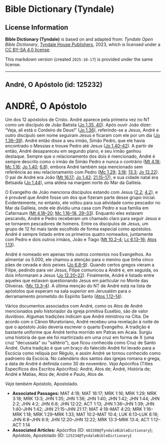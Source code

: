 # Bible Dictionary (Tyndale)

## License Information

**Bible Dictionary (Tyndale)** is based on and adapted from: _Tyndale Open Bible Dictionary_, [Tyndale House Publishers](https://tyndaleopenresources.com/), 2023, which is licensed under a [CC BY-SA 4.0 license](https://creativecommons.org/licenses/by-sa/4.0/legalcode.en).

This markdown version (created `2025-10-17`) is provided under the same license.



--------------------------------

## André, O Apóstolo (id: 125232)

ANDRÉ, O Apóstolo
=================

Um dos 12 apóstolos de Cristo. André aparece pela primeira vez no NT como um discípulo de João Batista ([Jo 1\.35, 40](https://ref.ly/John1:35)). Após ouvir João dizer: “Veja, ali está o Cordeiro de Deus!” ([Jo 1\.36](https://ref.ly/John1:36)), referindo\-se a Jesus, André e outro discípulo sem nome seguiram Jesus e ficaram com ele por um dia ([Jo 1\.36–39](https://ref.ly/John1:36-John1:39)). André então disse a seu irmão, Simão Pedro, que ele havia encontrado o Messias e trouxe Pedro até Jesus ([Jo 1\.40–42](https://ref.ly/John1:40-John1:42)). A partir de então, André desapareceu em segundo plano, e seu irmão ganhou destaque. Sempre que o relacionamento dos dois é mencionado, André é sempre descrito como o irmão de Simão Pedro e nunca o contrário ([Mt 4\.18](https://ref.ly/Matt4:18); [Mc 1\.16](https://ref.ly/Mark1:16); [Jo 1\.40](https://ref.ly/John1:40); [6\.8](https://ref.ly/John6:8)), embora André também seja mencionado sem referência ao seu relacionamento com Pedro ([Mc 1\.29](https://ref.ly/Mark1:29); [3\.18](https://ref.ly/Mark3:18); [13\.3](https://ref.ly/Mark13:3); [Jo 12\.22](https://ref.ly/John12:22)). O pai de André era João ([Mt 16\.17](https://ref.ly/Matt16:17); [Jo 1\.42](https://ref.ly/John1:42); [21\.15–17](https://ref.ly/John21:15-John21:17)), e sua cidade natal era Betsaida ([Jo 1\.44](https://ref.ly/John1:44)), uma aldeia na margem norte do Mar da Galileia.

O Evangelho de João menciona discípulos estando com Jesus ([2\.2](https://ref.ly/John2:2); [4\.2](https://ref.ly/John4:2)), e é provável que André fosse um dos que fizeram parte desse grupo inicial. Evidentemente, no entanto, ele voltou para sua atividade como pescador no Mar da Galileia, onde ele dividiu uma casa com Pedro e sua família em Cafarnaum ([Mt 4\.18–20](https://ref.ly/Matt4:18-Matt4:20); [Mc 1\.16–18, 29–33](https://ref.ly/Mark1:16-Mark1:18)). Enquanto eles estavam pescando, André e Pedro receberam um chamado claro para seguir Jesus e se tornarem pescadores de homens. Entre os discípulos de Jesus, um grupo de 12 foi mais tarde escolhido de forma especial como apóstolos. André é sempre listado entre os primeiros quatro nomeados, juntamente com Pedro e dois outros irmãos, João e Tiago ([Mt 10\.2–4](https://ref.ly/Matt10:2-Matt10:4); [Lc 6\.13–16](https://ref.ly/Luke6:13-Luke6:16); [Atos 1\.13](https://ref.ly/Acts1:13)).

André é nomeado em apenas três outros contextos nos Evangelhos. Ao alimentar os 5\.000, ele chamou a atenção para o menino que tinha cinco pães de cevada e dois peixes ([Jo 6\.8–9](https://ref.ly/John6:8-John6:9)). Quando certos gregos vieram a Filipe, pedindo para ver Jesus, Filipe comunicou a André e, em seguida, os dois informaram a Jesus ([Jo 12\.20–22](https://ref.ly/John12:20-John12:22)). Finalmente, André é listado entre aqueles que estavam questionando Jesus em particular no Monte das Oliveiras. ([Mc 13\.3–4](https://ref.ly/Mark13:3-Mark13:4)). A última menção do NT de André está na lista de apóstolos que esperam na sala superior em Jerusalém para o derramamento prometido do Espírito Santo ([Atos 1\.12–14](https://ref.ly/Acts1:12-Acts1:14)).

Vários documentos associados com André, como os Atos de André mencionados pelo historiador da igreja primitiva Eusébio, são de valor duvidoso. Algumas tradições indicam que André ministrou na Cítia. De acordo com o Cânon Muratoriano, André recebeu uma revelação à noite de que o apóstolo João deveria escrever o quarto Evangelho. A tradição é bastante uniforme que André tenha morrido em Patras em Acaia. Surgiu uma história de que ele foi martirizado em uma cruz em forma de X (uma cruz "decussata" ou "saltério"), que ficou conhecida como Cruz de Santo André. Outra tradição é que um braço do falecido André foi levado para a Escócia como relíquia por Régulo, e assim André se tornou conhecido como padroeiro da Escócia. No calendário dos santos das igrejas romana e grega, a data de André é definida como 30 de novembro. *Veja* Apócrifos (Titles Específicos dos Escritos Apócrifos): André, Atos de; André, História de; André e Matias, Atos de; André e Paulo, Atos de.

*Veja também* Apóstolo, Apostolado.

* **Associated Passages:** MAT 4:18; MAT 16:17; MRK 1:16; MRK 1:29; MRK 3:18; MRK 13:3; JHN 1:35; JHN 1:36; JHN 1:40; JHN 1:42; JHN 1:44; JHN 2:2; JHN 4:2; JHN 6:8; JHN 12:22; ACT 1:13; JHN 1:36–JHN 1:39; JHN 1:40–JHN 1:42; JHN 21:15–JHN 21:17; MAT 4:18–MAT 4:20; MRK 1:16–MRK 1:18; MRK 1:29–MRK 1:33; MAT 10:2–MAT 10:4; LUK 6:13–LUK 6:16; JHN 6:8–JHN 6:9; JHN 12:20–JHN 12:22; MRK 13:3–MRK 13:4; ACT 1:12–ACT 1:14
* **Associated Articles:** Apócrifos (ID: `481508@TyndaleBibleDictionary`); Apóstolo, Apostolado (ID: `125234@TyndaleBibleDictionary`)

